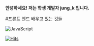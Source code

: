 **안녕하세요! 저는 학생 개발자 jung_k 입니다.**

#프론트 엔드 배우고 있는 것들

<img alt="JavaScript" src ="https://img.shields.io/badge/JavaScript-F7DF1E?style=for-the-badge&logo=appveyor&logo=JavaScript&logoColor=yellow"/>

[![Hits](https://hits.seeyoufarm.com/api/count/incr/badge.svg?url=https%3A%2F%2Fgithub.com%2Fjung-k000%2Fjung_k_profile&count_bg=%2379C83D&title_bg=%23555555&icon=&icon_color=%23E7E7E7&title=hits&edge_flat=false)](https://hits.seeyoufarm.com)
